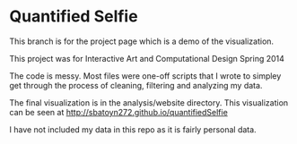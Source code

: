 Quantified Selfie
=================

This branch is for the project page which is a demo of the visualization.

This project was for Interactive Art and Computational Design Spring 2014

The code is messy. Most files were one-off scripts that I wrote to simpley get through the process of cleaning, filtering and analyzing my data. 

The final visualization is in the analysis/website directory. This visualization can be seen at http://sbatoyn272.github.io/quantifiedSelfie

I have not included my data in this repo as it is fairly personal data.

